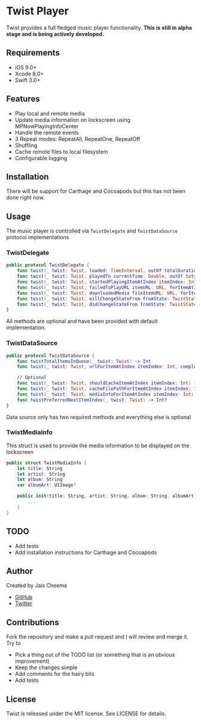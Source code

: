 # Twist Player

Twist provides a full fledged music player functionality. **This is still in alpha stage and is being actively developed.**

## Requirements

- iOS 9.0+
- Xcode 8.0+
- Swift 3.0+

## Features

- Play local and remote media
- Update media information on lockscreen using MPNowPlayingInfoCenter
- Handle the remote events
- 3 Repeat modes: RepeatAll, RepeatOne, RepeatOff
- Shuffling
- Cache remote files to local filesystem
- Configurable logging

## Installation

There will be support for Carthage and Cocoapods but this has not been done right now.

## Usage

The music player is controlled via `TwistDelegate` and `TwistDataSource` protocol implementations

### TwistDelegate

```swift
public protocol TwistDelegate {
    func twist(_ twist: Twist, loaded: TimeInterval, outOf totalDuration: TimeInterval)
    func twist(_ twist: Twist, playedTo currentTime: Double, outOf totalDuration: Double)
    func twist(_ twist: Twist, startedPlayingItemAtIndex itemIndex: Int)
    func twist(_ twist: Twist, failedToPlayURL itemURL: URL, forItemAtIndex itemIndex: Int)
    func twist(_ twist: Twist, downloadedMedia fileItemURL: URL, forItemAtIndex itemIndex: Int)
    func twist(_ twist: Twist, willChangeStateFrom fromState: TwistState, to newState: TwistState)
    func twist(_ twist: Twist, didChangeStateFrom fromState: TwistState, to newState: TwistState)
}
```

All methods are optional and have been provided with default implementation.

### TwistDataSource

```swift
public protocol TwistDataSource {
    func twistTotalItemsInQueue(_ twist: Twist) -> Int
    func twist(_ twist: Twist, urlForItemAtIndex itemIndex: Int, completionHandler completion: @escaping (URL?, NSError?) -> Void)

    // Optional
    func twist(_ twist: Twist, shouldCacheItemAtIndex itemIndex: Int) -> Bool
    func twist(_ twist: Twist, cacheFilePathForItemAtIndex itemIndex: Int) -> String
    func twist(_ twist: Twist, mediaInfoForItemAtIndex itemIndex: Int) -> TwistMediaInfo
    func twistPreferredNextItemIndex(_ twist: Twist) -> Int?
}
```

Data source only has two required methods and everything else is optional

### TwistMediaInfo

This struct is used to provide the media information to be displayed on the lockscreen

```swift
public struct TwistMediaInfo {
    let title: String
    let artist: String
    let album: String
    var albumArt: UIImage?

    public init(title: String, artist: String, album: String, albumArt: UIImage? = nil) {
        ...
    }
}
```

## TODO

- Add tests
- Add installation instructions for Carthage and Cocoapods

## Author

Created by Jais Cheema

* [GitHub](https://github.com/jaischeema/)
* [Twitter](https://twitter.com/jaischeema)

## Contributions

Fork the repository and make a pull request and I will review and merge it. Try to

- Pick a thing out of the TODO list (or something that is an obvious improvement)
- Keep the changes simple
- Add comments for the hairy bits
- Add tests

## License

Twist is released under the MIT license. See LICENSE for details.

